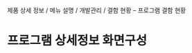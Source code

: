 <!--breadcrumb:제품 상세 정보 / 메뉴 설명 / 개발관리 / 결함 현황 – 프로그램 결함 현황--><span class="md-breadcrumb">제품 상세 정보 / 메뉴 설명 / 개발관리 / 결함 현황 – 프로그램 결함 현황</span>
# 프로그램 상세정보 화면구성
